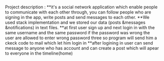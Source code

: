 Project description :
**it's a social network application which enable people to communicate with 
each other through, you can follow people who are signing in the app, write posts and send 
messages to each other.
**We used stack implementation and we stored our data (posts &messages &notifications) in text 
files.
**at first user sign up and next login in with the same username and the same password if the password was wrong the user are allowed to enter wrong password three so program will send him a ckeck code to mail which let him login in
**after logining in user can send message to anyone who has account and can create a post which will apear to everyone in the timeline(home) 
